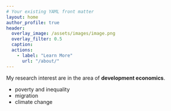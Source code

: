 ```yaml
---
# Your existing YAML front matter
layout: home
author_profile: true
header:
  overlay_image: /assets/images/image.png
  overlay_filter: 0.5
  caption: 
  actions:
    - label: "Learn More"
      url: "/about/"
---
```

<!-- Add the favicon link here -->
<head>
  <link rel="icon" href="{{ site.baseurl }}/assets/images/favicon.ico" type="image/x-icon">
</head>

<!-- Google tag (gtag.js) -->
<script async src="https://www.googletagmanager.com/gtag/js?id=G-CCD8WD25BZ"></script>
<script>
  window.dataLayer = window.dataLayer || [];
  function gtag(){dataLayer.push(arguments);}
  gtag('js', new Date());

  gtag('config', 'G-CCD8WD25BZ');
</script>

My research interest are in the area of **development economics**.

- poverty and inequality
- migration
- climate change
